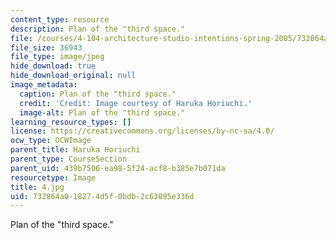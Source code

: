 ```yaml
---
content_type: resource
description: Plan of the "third space."
file: /courses/4-104-architecture-studio-intentions-spring-2005/732864a018274d5f0bdb2c63095e336d_4.jpg
file_size: 36943
file_type: image/jpeg
hide_download: true
hide_download_original: null
image_metadata:
  caption: Plan of the "third space."
  credit: 'Credit: Image courtesy of Haruka Horiuchi.'
  image-alt: Plan of the "third space."
learning_resource_types: []
license: https://creativecommons.org/licenses/by-nc-sa/4.0/
ocw_type: OCWImage
parent_title: Haruka Horiuchi
parent_type: CourseSection
parent_uid: 439b7506-ea98-5f24-acf8-b385e7b071da
resourcetype: Image
title: 4.jpg
uid: 732864a0-1827-4d5f-0bdb-2c63095e336d
---
```

Plan of the "third space."
